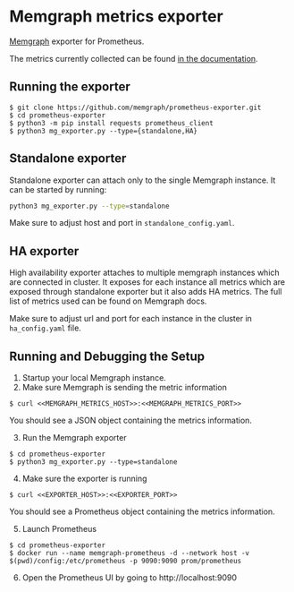 # Memgraph metrics exporter

[Memgraph](https://github.com/memgraph/memgraph) exporter for Prometheus.

The metrics currently collected can be found [in the documentation](https://memgraph.com/docs/configuration/monitoring-server#monitoring-via-http-server-enterprise).

## Running the exporter

```shell
$ git clone https://github.com/memgraph/prometheus-exporter.git
$ cd prometheus-exporter
$ python3 -m pip install requests prometheus_client
$ python3 mg_exporter.py --type={standalone,HA}
```

## Standalone exporter

Standalone exporter can attach only to the single Memgraph instance. It can be started by running:
```bash
python3 mg_exporter.py --type=standalone
```

Make sure to adjust host and port in `standalone_config.yaml`.


## HA exporter

High availability exporter attaches to multiple memgraph instances which are connected in cluster. It exposes for each instance all metrics
which are exposed through standalone exporter but it also adds HA metrics. The full list of metrics used can be found on Memgraph docs.

Make sure to adjust url and port for each instance in the cluster in `ha_config.yaml` file.

## Running and Debugging the Setup

1. Startup your local Memgraph instance.
2. Make sure Memgraph is sending the metric information
```shell
$ curl <<MEMGRAPH_METRICS_HOST>>:<<MEMGRAPH_METRICS_PORT>>
```
You should see a JSON object containing the metrics information.

3. Run the Memgraph exporter
```shell
$ cd prometheus-exporter
$ python3 mg_exporter.py --type=standalone
```
4. Make sure the exporter is running
```shell
$ curl <<EXPORTER_HOST>>:<<EXPORTER_PORT>>
```
You should see a Prometheus object containing the metrics information.

5. Launch Prometheus
```shell
$ cd prometheus-exporter
$ docker run --name memgraph-prometheus -d --network host -v $(pwd)/config:/etc/prometheus -p 9090:9090 prom/prometheus
```
6. Open the Prometheus UI by going to http://localhost:9090
